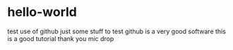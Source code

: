 # hello-world
test use of github
just some stuff to test
github is a very good software
this is a good tutorial 
thank you
mic drop
